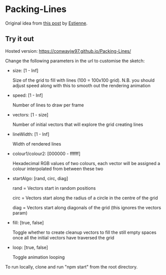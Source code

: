 # Packing-Lines

Original idea from [this post](https://www.reddit.com/r/generative/comments/qs1vws/lines_packing_p5js/) by [Estienne](https://www.reddit.com/user/stntoulouse/).

## Try it out

Hosted version: https://conwayjw97.github.io/Packing-Lines/


Change the following parameters in the url to customise the sketch:
- size: [1 - Inf]

    Size of the grid to fill with lines (100 = 100x100 grid). N.B. you should adjust speed along with this to smooth out the rendering animation

- speed: [1 - Inf]

    Number of lines to draw per frame

- vectors: [1 - size]

    Number of initial vectors that will explore the grid creating lines

- lineWidth: [1 - Inf]

    Width of rendered lines

- colour1/colour2: [000000 - ffffff] 
    
    Hexadecimal RGB values of two colours, each vector will be assigned a colour interpolated from between these two

- startAlgo: [rand, circ, diag]

    rand = Vectors start in random positions
    
    circ = Vectors start along the radius of a circle in the centre of the grid
    
    diag = Vectors start along diagonals of the grid (this ignores the vectors param)

- fill: [true, false]

    Toggle whether to create cleanup vectors to fill the still empty spaces once all the initial vectors have traversed the grid

- loop: [true, false]

    Toggle animation looping


To run locally, clone and run "npm start" from the root directory.

